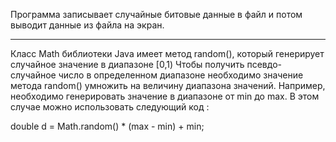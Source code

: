 Программа записывает случайные битовые данные в файл и потом выводит данные из файла на экран.
*********************************************************************************************
Класс Math библиотеки Java имеет метод random(), который генерирует случайное значение в диапазоне [0,1)
Чтобы получить псевдо-случайное число в определенном диапазоне необходимо значение метода random() умножить на величину диапазона значений. Например, необходимо генерировать значение в диапазоне от min до max. В этом случае можно использовать следующий код :

double d = Math.random() * (max - min) + min;
